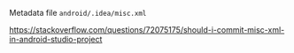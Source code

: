 Metadata file ``` android/.idea/misc.xml ```

https://stackoverflow.com/questions/72075175/should-i-commit-misc-xml-in-android-studio-project
